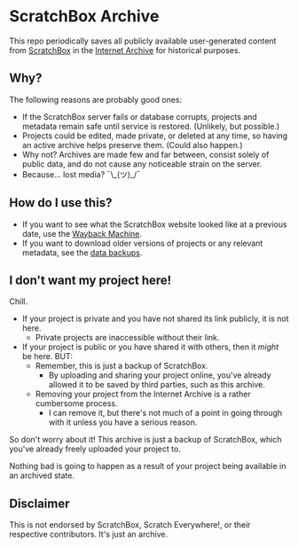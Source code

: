 # ScratchBox Archive

This repo periodically saves all publicly available user-generated content from [ScratchBox](https://github.com/ScratchEverywhere/ScratchBox) in the [Internet Archive](https://archive.org/search?query=creator%3A%22ScratchBox%22&sort=-publicdate) for historical purposes.

## Why?

The following reasons are probably good ones:

* If the ScratchBox server fails or database corrupts, projects and metadata remain safe until service is restored. (Unlikely, but possible.)
* Projects could be edited, made private, or deleted at any time, so having an active archive helps preserve them. (Could also happen.)
* Why not? Archives are made few and far between, consist solely of public data, and do not cause any noticeable strain on the server.
* Because... lost media? ¯\\\_(ツ)\_/¯

## How do I use this?

* If you want to see what the ScratchBox website looked like at a previous date, use the [Wayback Machine](https://web.archive.org/https://scratchbox.grady.link/explore).
* If you want to download older versions of projects or any relevant metadata, see the [data backups](https://archive.org/search?query=creator%3A%22ScratchBox%22&sort=-publicdate).

## I don't want my project here!

Chill.

* If your project is private and you have not shared its link publicly, it is not here.
  * Private projects are inaccessible without their link.
* If your project is public or you have shared it with others, then it _might_ be here. BUT:
  * Remember, this is just a backup of ScratchBox.
    * By uploading and sharing your project online, you've already allowed it to be saved by third parties, such as this archive.
  * Removing your project from the Internet Archive is a rather cumbersome process.
    * I can remove it, but there's not much of a point in going through with it unless you have a serious reason.

So don't worry about it! This archive is just a backup of ScratchBox, which you've already freely uploaded your project to.

Nothing bad is going to happen as a result of your project being available in an archived state.

## Disclaimer

This is not endorsed by ScratchBox, Scratch Everywhere!, or their respective contributors. It's just an archive.
